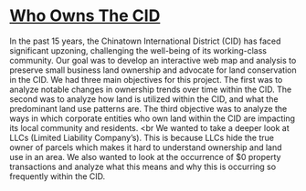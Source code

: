 # [Who Owns The CID](https://eddikim.github.io/CID-Project/)

In the past 15 years, the Chinatown International District (CID) has faced significant upzoning, challenging the well-being of its working-class community. Our goal was to develop an interactive web map and analysis to preserve small business land ownership and advocate for land conservation in the CID. We had three main objectives for this project. The first was to analyze notable changes in ownership trends over time within the CID. The second was to analyze how land is utilized within the CID, and what the predominant land use patterns are. The third objective was to analyze the ways in which corporate entities who own land within the CID are impacting its local community and residents. <br
	We wanted to take a deeper look at LLCs (Limited Liability Company’s). This is because LLCs hide the true owner of parcels which makes it hard to understand ownership and land use in an area. We also wanted to look at the occurrence of $0 property transactions and analyze what this means and why this is occurring so frequently within the CID.



